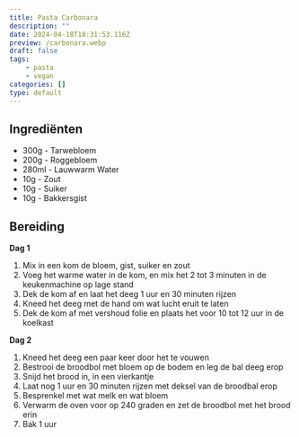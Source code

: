 ```yaml
---
title: Pasta Carbonara
description: ""
date: 2024-04-18T18:31:53.116Z
preview: /carbonara.webp
draft: false
tags:
    - pasta
    - vegan
categories: []
type: default
---
```

## Ingrediënten

- 300g - Tarwebloem
- 200g - Roggebloem
- 280ml - Lauwwarm Water
- 10g - Zout
- 10g - Suiker
- 10g - Bakkersgist

## Bereiding

**Dag 1**
1. Mix in een kom de bloem, gist, suiker en zout
2. Voeg het warme water in de kom, en mix het 2 tot 3 minuten in de keukenmachine op lage stand
3. Dek de kom af en laat het deeg 1 uur en 30 minuten rijzen
4. Kneed het deeg met de hand om wat lucht eruit te laten
5. Dek de kom af met vershoud folie en plaats het voor 10 tot 12 uur in de koelkast

**Dag 2**
1. Kneed het deeg een paar keer door het te vouwen
2. Bestrooi de broodbol met bloem op de bodem en leg de bal deeg erop
3. Snijd het brood in, in een vierkantje
4. Laat nog 1 uur en 30 minuten rijzen met deksel van de broodbal erop
5. Besprenkel met wat melk en wat bloem
6. Verwarm de oven voor op 240 graden en zet de broodbol met het brood erin
7. Bak 1 uur